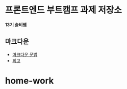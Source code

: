# 프론트엔드 부트캠프 과제 저장소

**13기 슬비쌤**

## 마크다운

- [마크다운 문법](./src/md/markdown.md)
- [회고](./src/md/retrospect.md)
# home-work
